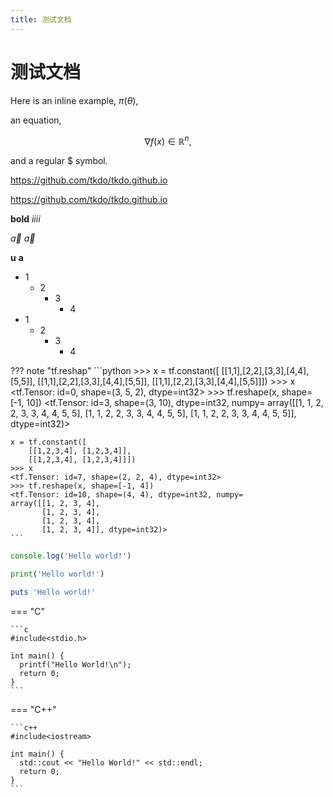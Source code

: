 ```yaml
---
title: 测试文档
---
```


# 测试文档

Here is an inline example, $\pi(\theta)$, 

an equation,

$$\nabla f(x) \in \mathbb{R}^n,$$

and a regular \$ symbol.

[](https://github.com/tkdo/tkdo.github.io)

<https://github.com/tkdo/tkdo.github.io>

https://github.com/tkdo/tkdo.github.io

**bold** _iiii_

$\vec{a}$ $\vec a$

$\boldsymbol u$ $\boldsymbol{a}$

- 1
    - 2
        - 3
            - 4
- 1
    - 2
        - 3
            - 4


??? note "tf.reshap"
    ```python
    >>> x = tf.constant([
        [[1,1],[2,2],[3,3],[4,4],[5,5]], 
        [[1,1],[2,2],[3,3],[4,4],[5,5]], 
        [[1,1],[2,2],[3,3],[4,4],[5,5]]])
    >>> x 
    <tf.Tensor: id=0, shape=(3, 5, 2), dtype=int32>
    >>> tf.reshape(x, shape=[-1, 10])
    <tf.Tensor: id=3, shape=(3, 10), dtype=int32, numpy=
    array([[1, 1, 2, 2, 3, 3, 4, 4, 5, 5],
           [1, 1, 2, 2, 3, 3, 4, 4, 5, 5],
           [1, 1, 2, 2, 3, 3, 4, 4, 5, 5]], dtype=int32)>

    x = tf.constant([
        [[1,2,3,4], [1,2,3,4]], 
        [[1,2,3,4], [1,2,3,4]]])
    >>> x
    <tf.Tensor: id=7, shape=(2, 2, 4), dtype=int32>
    >>> tf.reshape(x, shape=[-1, 4])
    <tf.Tensor: id=10, shape=(4, 4), dtype=int32, numpy=
    array([[1, 2, 3, 4],
           [1, 2, 3, 4],
           [1, 2, 3, 4],
           [1, 2, 3, 4]], dtype=int32)>
    ```



```javascript [group1-JavaScript]
console.log('Hello world!')
```
```python [group1-Python]
print('Hello world!')
```
```ruby [group1-Ruby]
puts 'Hello world!'
```


=== "C"

    ```c
    #include<stdio.h>

    int main() {
      printf("Hello World!\n");
      return 0;
    }
    ```
=== "C++"

    ```c++
    #include<iostream>

    int main() {
      std::cout << "Hello World!" << std::endl;
      return 0;
    }
    ```


